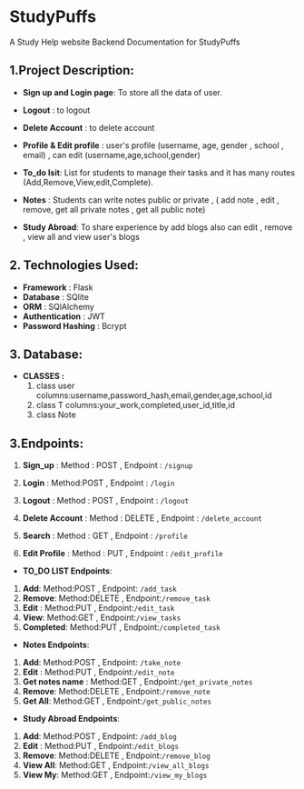 # StudyPuffs
A Study Help website 
Backend Documentation for StudyPuffs

## 1.Project Description:
- **Sign up and Login page**: To store all the data of user.

- **Logout** : to logout 

- **Delete Account** : to delete account 

- **Profile & Edit profile** : user's profile (username, age, gender , school , email) , can edit (username,age,school,gender)

- **To_do lsit**: List for students to manage their tasks and  it has many routes (Add,Remove,View,edit,Complete).

- **Notes** : Students can write notes public or private , ( add note , edit , remove, get all private notes , get all public note)

- **Study Abroad**: To share experience by add blogs also can edit , remove , view all and view user's blogs 

## 2. Technologies Used:
- **Framework** : Flask
- **Database** : SQlite 
- **ORM** : SQlAlchemy
- **Authentication** : JWT
- **Password Hashing** : Bcrypt

## 3. Database:
- **CLASSES :**
    1. class user
    columns:username,password_hash,email,gender,age,school,id
    2. class T
    columns:your_work,completed,user_id,title,id
    3. class Note


## 3.Endpoints:
1. **Sign_up** :
Method : POST ,
Endpoint : `/signup` 

2. **Login** :
Method:POST ,
Endpoint : `/login`

3. **Logout** :
Method : POST ,
Endpoint : `/logout`

3. **Delete Account** :
Method : DELETE ,
Endpoint : `/delete_account`

4. **Search** :
Method : GET ,
Endpoint : `/profile`

3. **Edit Profile** :
Method : PUT ,
Endpoint : `/edit_profile`

- **TO_DO LIST Endpoints**:
1. **Add**:
Method:POST ,
Endpoint: `/add_task`
2. **Remove**:
Method:DELETE ,
Endpoint:`/remove_task`
3. **Edit** :
Method:PUT ,
Endpoint:`/edit_task`
4. **View**:
Method:GET ,
Endpoint:`/view_tasks`
5. **Completed**:
Method:PUT ,
Endpoint:`/completed_task`

- **Notes Endpoints**:
1. **Add**:
Method:POST ,
Endpoint: `/take_note`
2. **Edit** :
Method:PUT ,
Endpoint:`/edit_note`
3. **Get notes name** :
Method:GET ,
Endpoint:`/get_private_notes`
4. **Remove**:
Method:DELETE ,
Endpoint:`/remove_note`
5. **Get All**:
Method:GET ,
Endpoint:`/get_public_notes`

- **Study Abroad Endpoints**:
1. **Add**:
Method:POST ,
Endpoint: `/add_blog`
2. **Edit** :
Method:PUT ,
Endpoint:`/edit_blogs`
3. **Remove**:
Method:DELETE ,
Endpoint:`/remove_blog`
4. **View All**:
Method:GET ,
Endpoint:`/view_all_blogs`
5. **View My**:
Method:GET ,
Endpoint:`/view_my_blogs`